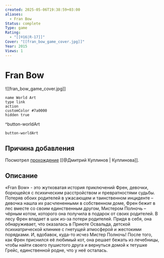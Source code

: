 ```yaml
---
created: 2025-05-06T19:38:59+03:00
aliases:
  - Fran Bow
Status: complete
Type: game
Rating:
  - "[[®️16|R-17]]"
Cover: "[[fran_bow_game_cover.jpg]]"
Year: 2015
Views: 1
---
```


# Fran Bow

![[fran_bow_game_cover.jpg]]


```button
name World Art
type link
action 
customColor #7a0000
hidden true
```
^button-worldArt



`button-worldArt`


## Причина добавления

Посмотрел [прохождение](https://youtu.be/zczBDmPPekQ?si=lG5j-1BiW3IZGBKz) [[@Дмитрий Куплинов | Куплинова]].


## Описание

«Fran Bow» - это жутковатая история приключений Френ, девочки, борющейся с психическим расстройством и превратностями судьбы. Потеряв обоих родителей в ужасающем и таинственном инциденте – девочка нашла их расчлененными в собственном доме, Френ бежит в лес вместе со своим единственным другом, Мистером Полночь – чёрным котом, которого она получила в подарок от своих родителей. В лесу Френ впадает в шок из-за потери родителей. Придя в себя, она обнаруживает, что оказалась в Приюте Освальда, детской психиатрической клинике с гнетущей атмосферой и жестокими порядками. И, вдобавок, куда-то исчез Мистер Полночь! После того, как Френ приснился её любимый кот, она решает бежать из лечебницы, чтобы найти своего пушистого друга и вернуться домой к тетушке Грейс, единственной родне, что у неё осталась.
